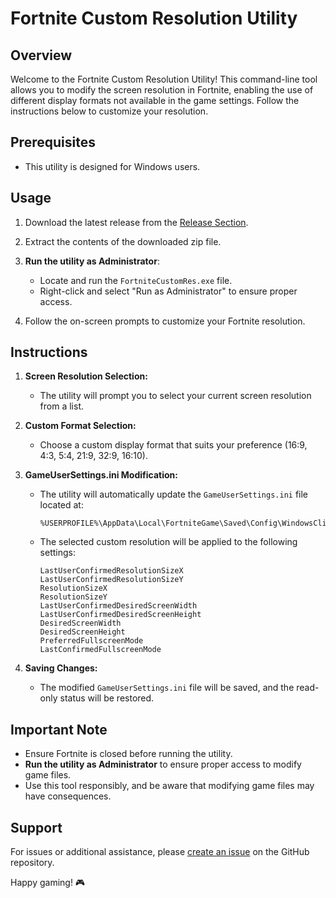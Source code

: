 # Fortnite Custom Resolution Utility

## Overview

Welcome to the Fortnite Custom Resolution Utility! This command-line tool allows you to modify the screen resolution in Fortnite, enabling the use of different display formats not available in the game settings. Follow the instructions below to customize your resolution.

## Prerequisites

- This utility is designed for Windows users.

## Usage

1. Download the latest release from the [Release Section](https://github.com/nayzflux/ForniteCustomRes/releases).

2. Extract the contents of the downloaded zip file.

3. **Run the utility as Administrator**:
    - Locate and run the `FortniteCustomRes.exe` file.
    - Right-click and select "Run as Administrator" to ensure proper access.

4. Follow the on-screen prompts to customize your Fortnite resolution.

## Instructions

1. **Screen Resolution Selection:**
    - The utility will prompt you to select your current screen resolution from a list.

2. **Custom Format Selection:**
    - Choose a custom display format that suits your preference (16:9, 4:3, 5:4, 21:9, 32:9, 16:10).

3. **GameUserSettings.ini Modification:**
    - The utility will automatically update the `GameUserSettings.ini` file located at:
      ```
      %USERPROFILE%\AppData\Local\FortniteGame\Saved\Config\WindowsClient\GameUserSettings.ini
      ```
    - The selected custom resolution will be applied to the following settings:
      ```
      LastUserConfirmedResolutionSizeX
      LastUserConfirmedResolutionSizeY
      ResolutionSizeX
      ResolutionSizeY
      LastUserConfirmedDesiredScreenWidth
      LastUserConfirmedDesiredScreenHeight
      DesiredScreenWidth
      DesiredScreenHeight
      PreferredFullscreenMode
      LastConfirmedFullscreenMode
      ```

4. **Saving Changes:**
    - The modified `GameUserSettings.ini` file will be saved, and the read-only status will be restored.

## Important Note

- Ensure Fortnite is closed before running the utility.
- **Run the utility as Administrator** to ensure proper access to modify game files.
- Use this tool responsibly, and be aware that modifying game files may have consequences.

## Support

For issues or additional assistance, please [create an issue](https://github.com/nayzflux/ForniteCustomRes/issues) on the GitHub repository.

Happy gaming! 🎮